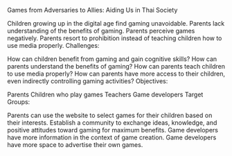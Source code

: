 Games from Adversaries to Allies: Aiding Us in Thai Society

Children growing up in the digital age find gaming unavoidable.
Parents lack understanding of the benefits of gaming.
Parents perceive games negatively.
Parents resort to prohibition instead of teaching children how to use media properly.
Challenges:

How can children benefit from gaming and gain cognitive skills?
How can parents understand the benefits of gaming?
How can parents teach children to use media properly?
How can parents have more access to their children, even indirectly controlling gaming activities?
Objectives:

Parents
Children who play games
Teachers
Game developers
Target Groups:

Parents can use the website to select games for their children based on their interests.
Establish a community to exchange ideas, knowledge, and positive attitudes toward gaming for maximum benefits.
Game developers have more information in the context of game creation.
Game developers have more space to advertise their own games.
